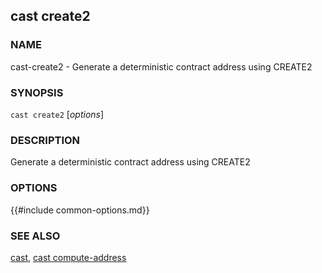 ## cast create2

### NAME

cast-create2 - Generate a deterministic contract address using CREATE2

### SYNOPSIS

``cast create2`` [*options*]

### DESCRIPTION

Generate a deterministic contract address using CREATE2

### OPTIONS

{{#include common-options.md}}

### SEE ALSO

[cast](./cast.md), [cast compute-address](./cast-compute-address.md)

